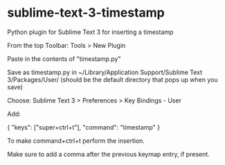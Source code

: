 # sublime-text-3-timestamp
Python plugin for Sublime Text 3 for inserting a timestamp

From the top Toolbar: Tools > New Plugin

Paste in the contents of "timestamp.py"

Save as timestamp.py in ~/Library/Application Support/Sublime Text 3/Packages/User/ (should be the default directory that pops up when you save)

Choose: Sublime Text 3 > Preferences > Key Bindings - User

Add:

{ "keys": ["super+ctrl+t"], "command": "timestamp" }

To make command+ctrl+t perform the insertion.

Make sure to add a comma after the previous keymap entry, if present.
